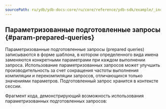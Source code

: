 ```yaml
---
sourcePath: ru/ydb/ydb-docs-core/ru/core/reference/ydb-sdk/example/_includes/steps/07_param_prep_queries.md
---
```

## Параметризованные подготовленные запросы {#param-prepared-queries}

Параметризованные подготовленные запросы (prepared queries) записываются в форме шаблона, в котором определенного вида имена заменяются конкретными параметрами при каждом выполнении запроса. Использование параметризованных запросов может улучшить производительность за счет сокращения частоты выполнения компиляции и перекомпиляции запросов, отличающихся только значениями параметров. Подготовленный запрос хранится в контексте сессии.

Фрагмент кода, демонстрирующий возможность использования параметризованных подготовленных запросов:
